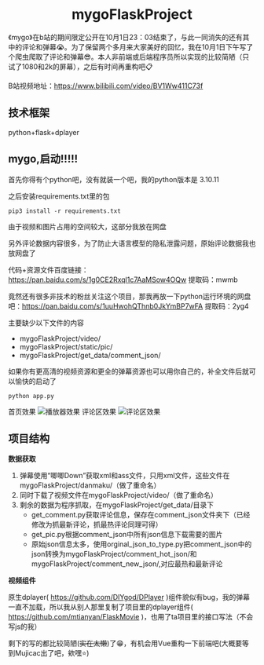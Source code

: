 <h1 align="center">mygoFlaskProject</h1>

《mygo》在b站的期间限定公开在10月1日23：03结束了，与此一同消失的还有其中的评论和弹幕:sob:。为了保留两个多月来大家美好的回忆，我在10月1日下午写了个爬虫爬取了评论和弹幕:sunglasses:。本人非前端或后端程序员所以实现的比较简陋（只试了1080和2k的屏幕），之后有时间再重构吧:clipboard:

B站视频地址：https://www.bilibili.com/video/BV1Ww411C73f

## 技术框架

python+flask+dplayer

## mygo,启动!!!!!

首先你得有个python吧，没有就装一个吧，我的python版本是 3.10.11

之后安装requirements.txt里的包

```shell
pip3 install -r requirements.txt
```

由于视频和图片占用的空间较大，这部分我放在网盘

另外评论数据内容很多，为了防止大语言模型的隐私泄露问题，原始评论数据我也放网盘了

代码+资源文件百度链接：https://pan.baidu.com/s/1g0CE2Rxql1c7AaMSow4OQw  提取码：mwmb

竟然还有很多非技术的粉丝关注这个项目，那我再放一下python运行环境的网盘吧：https://pan.baidu.com/s/1uuHwohQThnb0JkYmBP7wFA  提取码：2yg4

主要缺少以下文件的内容

- mygoFlaskProject/video/
- mygoFlaskProject/static/pic/
- mygoFlaskProject/get_data/comment_json/

如果你有更高清的视频资源和更全的弹幕资源也可以用你自己的，补全文件后就可以愉快的启动了

```shell
python app.py
```
首页效果
![播放器效果](https://github.com/wangwc18/mygoFlaskProject/blob/master/show-player.png)
评论区效果
![评论区效果](https://github.com/wangwc18/mygoFlaskProject/blob/master/show-comment.png)

## 项目结构

**数据获取**

1. 弹幕使用“唧唧Down”获取xml和ass文件，只用xml文件，这些文件在mygoFlaskProject/danmaku/（做了重命名）
2. 同时下载了视频文件在mygoFlaskProject/video/（做了重命名）
3. 剩余的数据为程序抓取，在mygoFlaskProject/get_data/目录下
   - get_comment.py获取评论信息，保存在comment_json文件夹下（已经修改为抓最新评论，抓最热评论同理可得）
   - get_pic.py根据comment_json中所有json信息下载需要的图片
   - 原始json信息太多，使用orginal_json_to_type.py把comment_json中的json转换为mygoFlaskProject/comment_hot_json/和mygoFlaskProject/comment_new_json/,对应最热和最新评论

**视频组件**

原生dplayer( https://github.com/DIYgod/DPlayer )组件貌似有bug，我的弹幕一直不加载，所以我从别人那里复制了项目里的dplayer组件( https://github.com/mtianyan/FlaskMovie )，也用了ta项目里的接口写法（不会写js的我）



剩下的写的都比较简陋(~~实在太懒~~)了:grin:，有机会用Vue重构一下前端吧(大概要等到Mujicac出了吧，欸嘿:star:)
